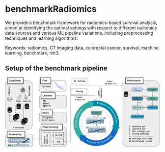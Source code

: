 # benchmarkRadiomics

We provide a benchmark framework for radiomics-based survival analysis, aimed at identifying the optimal settings with respect to different radiomics data sources and various ML pipeline variations, including preprocessing techniques and learning algorithms.

Keywords: radiomics, CT imaging data, colorectal cancer, survival, machine learning, benchmark, mlr3.


## Setup of the benchmark pipeline

![alt text](img/benchmarkPipeline.png "BMR Import")

